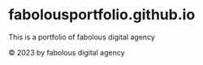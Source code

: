 # fabolousportfolio.github.io
This is a portfolio of fabolous digital agency

&copy; 2023 by fabolous digital agency

